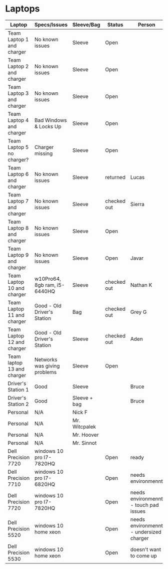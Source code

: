# Laptops

| Laptop                    | Specs/Issues                  | Sleeve/Bag     | Status | Person | 
|---|---|---|---|---|
| Team Laptop 1 and charger | No known issues               | Sleeve    | Open        |                 | 
| Team Laptop 2 and charger | No known issues               | Sleeve    | Open        |                 | 
| Team Laptop 3 and charger | No known issues               | Sleeve    | Open        |                 |
| Team Laptop 4 and charger | Bad Windows & Locks Up        | Sleeve    | Open        |                 | 
| Team Laptop 5 no charger? | Charger missing               | Sleeve    | Open        |                 |
| Team Laptop 6 and charger | No known issues               | Sleeve    | returned    | Lucas           | 
| Team Laptop 7 and charger | No known issues               | Sleeve    | checked out | Sierra          | 
| Team Laptop 8 and charger | No known issues               | Sleeve    | Open        |                 | 
| Team Laptop 9 and charger | No known issues               | Sleeve    | Open        | Javar           | 
| Team Laptop 10 and charger| w10Pro64, 8gb ram, i5-6440HQ  | Sleeve    | checked out | Nathan K        | 
| Team Laptop 11 and charger| Good - Old Driver's Station   | Bag       | checked out | Grey G          | 
| Team Laptop 12 and charger| Good - Old Driver's Station   | Sleeve    | checked out | Aden            | 
| Team laptop 13 and charger| Networks was giving problems  | Sleeve    | Open        |                 | 
| Driver's Station 1        | Good                          | Sleeve    |             | Bruce           |
| Driver's Station 2        | Good                          | Sleeve + bag |          | Bruce           |
| Personal | N/A | Nick F |
| Personal | N/A | Mr. Witcpalek |
| Personal | N/A | Mr. Hoover | 
| Personal | N/A | Mr. Sinnot | 
| Dell Precision 7720 |  windows 10 pro I7-7820HQ |     | Open        |        ready         | 
| Dell Precision 7710 |  windows 10 pro I7-6820HQ |     | Open        |        needs environmennt         |
| Dell Precision 7720 |  windows 10 pro I7-7820HQ |     | Open        |        needs environmennt - touch pad issues        |
| Dell Precision 5520 |  windows 10 home xeon |     | Open        |        needs environmennt - undersized charger        |
| Dell Precision 5530 |  windows 10 home xeon |     | Open        |        doesn't want to come up        |

